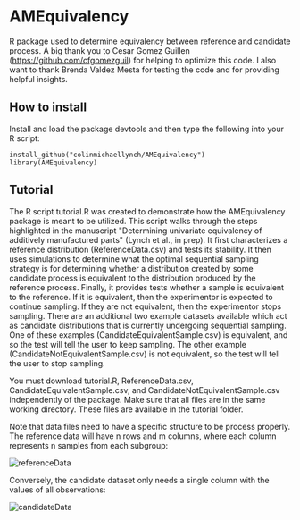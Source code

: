 # AMEquivalency

R package used to determine equivalency between reference and candidate process. A big thank you to Cesar Gomez Guillen (https://github.com/cfgomezguil) for helping to optimize this code. I also want to thank Brenda Valdez Mesta for testing the code and for providing helpful insights.    

## How to install

Install and load the package devtools and then type the following into your R script:

```
install_github("colinmichaellynch/AMEquivalency")
library(AMEquivalency)
```

## Tutorial 

The R script tutorial.R was created to demonstrate how the AMEquivalency package is meant to be utilized. This script walks through the steps highlighted in the manuscript "Determining univariate equivalency of additively
manufactured parts" (Lynch et al., in prep). It first characterizes a reference distribution (ReferenceData.csv) and tests its stability. It then uses simulations to determine what the optimal sequential sampling strategy is for determining whether a distribution created by some candidate process is equivalent to the distribution produced by the reference process. Finally, it provides tests whether a sample is equivalent to the reference. If it is equivalent, then the experimentor is expected to continue sampling. If they are not equivalent, then the experimentor stops sampling. There are an additional two example datasets available which act as candidate distributions that is currently undergoing sequential sampling. One of these examples (CandidateEquivalentSample.csv) is equivalent, and so the test will tell the user to keep sampling. The other example (CandidateNotEquivalentSample.csv) is not equivalent, so the test will tell the user to stop sampling. 

You must download tutorial.R, ReferenceData.csv, CandidateEquivalentSample.csv, and CandidateNotEquivalentSample.csv independently of the package. Make sure that all files are in the same working directory. These files are available in the tutorial folder. 

Note that data files need to have a specific structure to be process properly. The reference data will have n rows and m columns, where each column represents n samples from each subgroup:

![referenceData](https://github.com/user-attachments/assets/8d721a17-b171-4836-b30b-6827321d17af)

Conversely, the candidate dataset only needs a single column with the values of all observations: 

![candidateData](https://github.com/user-attachments/assets/a4de25a1-46cb-4dc2-9603-aed92818a7c0)
